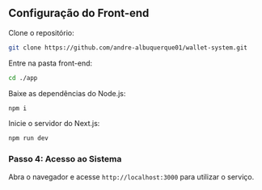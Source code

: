 ## Configuração do Front-end

Clone o repositório:

```bash
git clone https://github.com/andre-albuquerque01/wallet-system.git
```

Entre na pasta front-end:

```bash
cd ./app
```

Baixe as dependências do Node.js:

```bash
npm i
```

Inicie o servidor do Next.js:

```bash
npm run dev
```

### Passo 4: Acesso ao Sistema

Abra o navegador e acesse `http://localhost:3000` para utilizar o serviço.
